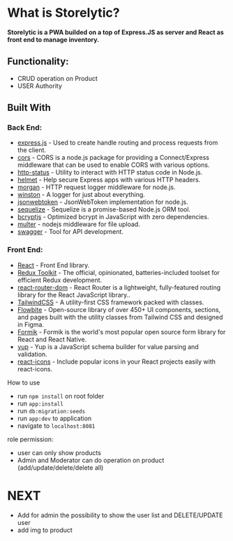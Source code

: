 # What is Storelytic?
**Storelytic is a PWA builded on a top of Express.JS as server and React as front end to manage inventory.**

## Functionality:
- CRUD operation on Product
- USER Authority

## Built With
### Back End:
* [express.js](https://expressjs.com/it/) - Used to create handle routing and process requests from the client.
* [cors](https://github.com/expressjs/cors) - CORS is a node.js package for providing a Connect/Express middleware that can be used to enable CORS with various options.
* [http-status](https://github.com/adaltas/node-http-status) - Utility to interact with HTTP status code in Node.js.
* [helmet](https://github.com/helmetjs/helmet) - Help secure Express apps with various HTTP headers.
* [morgan](https://github.com/expressjs/morgan) - HTTP request logger middleware for node.js.
* [winston](https://github.com/winstonjs/winston) - A logger for just about everything.
* [jsonwebtoken](https://github.com/auth0/node-jsonwebtoken) - JsonWebToken implementation for node.js.
* [sequelize](https://sequelize.org/docs/v6/) - Sequelize is a promise-based Node.js ORM tool.
* [bcryptjs](https://www.npmjs.com/package/bcryptjs) - Optimized bcrypt in JavaScript with zero dependencies.
* [multer](https://github.com/expressjs/multer) - nodejs middleware for file upload.
* [swagger](https://swagger.io/) - Tool for API development.
### Front End:
* [React](https://it.reactjs.org/) - Front End library.
* [Redux Toolkit](https://redux-toolkit.js.org/) - The official, opinionated, batteries-included toolset for efficient Redux development.
* [react-router-dom](https://reactrouter.com/en/v6.3.0/getting-started/overview) - React Router is a lightweight, fully-featured routing library for the React JavaScript library..
* [TailwindCSS](https://tailwindcss.com/) - A utility-first CSS framework packed with classes.
* [Flowbite](https://flowbite.com/) - Open-source library of over 450+ UI components, sections, and pages built with the utility classes from Tailwind CSS and designed in Figma.
* [Formik](https://formik.org/docs/overview) - Formik is the world's most popular open source form library for React and React Native.
* [yup](https://www.npmjs.com/package/yup) - Yup is a JavaScript schema builder for value parsing and validation.
* [react-icons](https://react-icons.github.io/react-icons/) - Include popular icons in your React projects easily with react-icons.
  

How to use
* run `npm install` on root folder
* run `app:install`
* run `db:migration:seeds`
* run `app:dev` to application
* navigate to `localhost:8081`

role permission:
* user can only show products
* Admin and Moderator can do operation on product (add/update/delete/delete all)
# NEXT
* Add for admin the possibility to show the user list and DELETE/UPDATE user
* add img to product